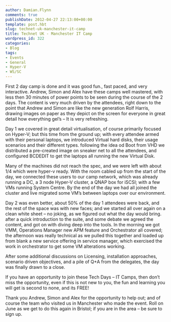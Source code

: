 ```yaml
---
author: Damian.Flynn
comments: true
publishDate: 2012-04-27 22:13:00+00:00
template: post.hbt
slug: technet-uk-manchester-it-camp
title: Technet UK - Manchester IT Camp
wordpress_id: 322
categories:
- Blog
tags:
- Events
- General
- Hyper-V
- WS/SC
---
```


First 2 day camp is done and it was good fun., fast paced, and very interactive. Andrew, Simon and Alex have these camps well mastered, with less then 30 minutes of power points to be seen during the course of the 2 days. The content is very much driven by the attendees, right down to the point that Andrew and Simon are like the new generation Rolf Harris, drawing images on paper as they depict on the screen for everyone in great detail how everything gel’s – It is very refreshing.

Day 1 we covered in great detail virtualisation, of course primarily focused on Hyper-V; but this time from the ground up; with every attendee armed with their personal laptops, we introduced Virtual hard disks, their usage scenarios and their different types. following the idea od Boot from VHD we distributed a pre-created image on sneaker net to all the attendees, and configured BCDEDIT to get the laptops all running the new Virtual Disk.

Many of the machines did not reach the spec, and we were left with about 1/4 which were hyper-v ready. With the room cabled up from the start of the day, we connected these users to our camp network, which was already running a DC, a 3 node Hyper-V cluster, a QNAP box for iSCSI; with a few VMs running System Centre. By the end of the day we had all joined the cluster and live migrated some VM’s between laptops over our environment.

Day 2 was even better, about 50% of the day 1 attendees were back, and the rest of the space was with new faces; and we started all over again on a clean white sheet – no joking, as we figured out what the day would bring. after a quick introduction to the suite, and some debate we agreed the content, and got on with diving deep into the tools. In the morning we got VMM, Operations Manager new APM feature and Orchestrator all covered; the afternoon was really technical as we pulled this together and loaded up from blank a new service offering in service manager, which exercised the work in orchestrator to get some VM alterations working.

After some additional discussions on Licensing, installation approaches, scenario driven objectives, and a pile of Q+A from the delegates, the day was finally drawn to a close.

If you have an opportunity to join these Tech Days – IT Camps, then don’t miss the opportunity, even if this is not new to you, the fun and learning you will get is second to none, and its FREE!

Thank you Andrew, Simon and Alex for the opportunity to help out; and of course the team who visited us in Manchester who made the event. Roll on June as we get to do this again in Bristol; if you are in the area – be sure to sign up.
